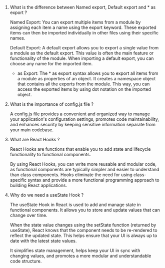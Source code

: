 1. What is the difference between Named export, Default export and \* as export ?

   Named Export: You can export multiple items from a module by assigning each item a name using the export keyword. These exported items can then be imported individually in other files using their specific names.

   Default Export: A default export allows you to export a single value from a module as the default export. This value is often the main feature or functionality of the module. When importing a default export, you can choose any name for the imported item.

   - as Export: The \* as export syntax allows you to export all items from a module as properties of an object. It creates a namespace object that contains all the exports from the module. This way, you can access the exported items by using dot notation on the imported object.

2. What is the importance of config.js file ?

   A config.js file provides a convenient and organized way to manage your application's configuration settings, promotes code maintainability, and enhances security by keeping sensitive information separate from your main codebase.

3. What are React Hooks ?

   React Hooks are functions that enable you to add state and lifecycle functionality to functional components.

   By using React Hooks, you can write more reusable and modular code, as functional components are typically simpler and easier to understand than class components. Hooks eliminate the need for using class-specific syntax and provide a more functional programming approach to building React applications.

4. Why do we need a useState Hook ?

   The useState Hook in React is used to add and manage state in functional components. It allows you to store and update values that can change over time.

   When the state value changes using the setState function (returned by useState), React knows that the component needs to be re-rendered to reflect the updated state. This helps ensure that your UI is always up to date with the latest state values.

   It simplifies state management, helps keep your UI in sync with changing values, and promotes a more modular and understandable code structure.
